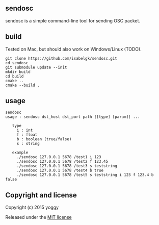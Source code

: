 ## sendosc
sendosc is a simple command-line tool for sending OSC packet.

## build

Tested on Mac, but should also work on Windows/Linux (TODO).

```
git clone https://github.com/isabelgk/sendosc.git
cd sendosc
git submodule update --init
mkdir build
cd build
cmake ..
cmake --build .
```

## usage
```
sendosc
usage : sendosc dst_host dst_port path [[type] [param]] ...
 
   type
     i : int
     f : float
     b : boolean (true/false)
     s : string
 
   example
     ./sendosc 127.0.0.1 5678 /test1 i 123
     ./sendosc 127.0.0.1 5678 /test2 f 123.45
     ./sendosc 127.0.0.1 5678 /test3 s teststring
     ./sendosc 127.0.0.1 5678 /test4 b true
     ./sendosc 127.0.0.1 5678 /test5 s teststring i 123 f 123.4 b false
```

## Copyright and license
Copyright (c) 2015 yoggy

Released under the [MIT license](LICENSE.txt)
